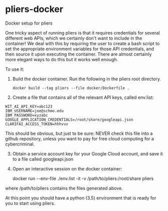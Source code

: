 # pliers-docker
Docker setup for pliers

One tricky aspect of running pliers is that it requires credentials for several different web APIs,
which we certainly don't want to include in the container!  We deal with this by requiring the user
to create a bash script to set the appropriate environment variables for those API credentials,
and then source it upon executing the container.  There are almost certainly more elegant ways to do this
but it works well enough.

To use it:

1. Build the docker container. Run the following in the pliers root directory.

    ```
    docker build --tag pliers --file docker/Dockerfile .
    ```

2. Create a file that contains all of the relevant API keys, called env.list:

```
WIT_AI_API_KEY=abc123
IBM_USERNAME=joe@schmo.edu
IBM_PASSWORD=xyzabc
GOOGLE_APPLICATION_CREDENTIALS=/root/share/googleapi.json
CLARIFAI_ACCESS_TOKEN=hhhvvv
```
This should be obvious, but just to be sure: NEVER check this file into a github repository, unless you want to pay for free cloud computing for a cybercriminal.

3. Obtain a service account key for your Google Cloud account, and save it to a file called googleapi.json

4. Open an interactive session on the docker container:

    docker run --env-file ./env.list -it -v /path/to/pliers:/root/share pliers

where /path/to/pliers contains the files generated above.

At this point you should have a python (3.5) environment that is ready for you to start using pliers.
